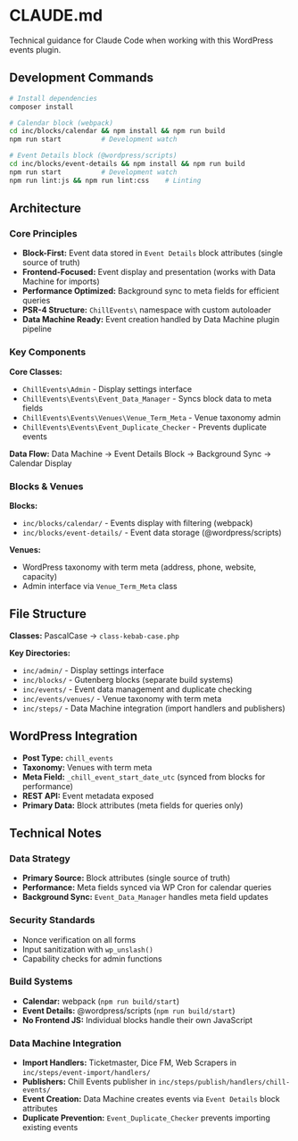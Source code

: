 # CLAUDE.md

Technical guidance for Claude Code when working with this WordPress events plugin.

## Development Commands

```bash
# Install dependencies
composer install

# Calendar block (webpack)
cd inc/blocks/calendar && npm install && npm run build
npm run start          # Development watch

# Event Details block (@wordpress/scripts)
cd inc/blocks/event-details && npm install && npm run build  
npm run start          # Development watch
npm run lint:js && npm run lint:css    # Linting
```

## Architecture

### Core Principles
- **Block-First:** Event data stored in `Event Details` block attributes (single source of truth)
- **Frontend-Focused:** Event display and presentation (works with Data Machine for imports)
- **Performance Optimized:** Background sync to meta fields for efficient queries
- **PSR-4 Structure:** `ChillEvents\` namespace with custom autoloader
- **Data Machine Ready:** Event creation handled by Data Machine plugin pipeline

### Key Components

**Core Classes:**
- `ChillEvents\Admin` - Display settings interface
- `ChillEvents\Events\Event_Data_Manager` - Syncs block data to meta fields
- `ChillEvents\Events\Venues\Venue_Term_Meta` - Venue taxonomy admin
- `ChillEvents\Events\Event_Duplicate_Checker` - Prevents duplicate events

**Data Flow:** Data Machine → Event Details Block → Background Sync → Calendar Display

### Blocks & Venues

**Blocks:**
- `inc/blocks/calendar/` - Events display with filtering (webpack)
- `inc/blocks/event-details/` - Event data storage (@wordpress/scripts)

**Venues:**
- WordPress taxonomy with term meta (address, phone, website, capacity)
- Admin interface via `Venue_Term_Meta` class

## File Structure

**Classes:** PascalCase → `class-kebab-case.php`

**Key Directories:**
- `inc/admin/` - Display settings interface
- `inc/blocks/` - Gutenberg blocks (separate build systems)
- `inc/events/` - Event data management and duplicate checking
- `inc/events/venues/` - Venue taxonomy with term meta
- `inc/steps/` - Data Machine integration (import handlers and publishers)

## WordPress Integration

- **Post Type:** `chill_events`
- **Taxonomy:** Venues with term meta
- **Meta Field:** `_chill_event_start_date_utc` (synced from blocks for performance)
- **REST API:** Event metadata exposed
- **Primary Data:** Block attributes (meta fields for queries only)

## Technical Notes

### Data Strategy
- **Primary Source:** Block attributes (single source of truth)
- **Performance:** Meta fields synced via WP Cron for calendar queries
- **Background Sync:** `Event_Data_Manager` handles meta field updates

### Security Standards
- Nonce verification on all forms
- Input sanitization with `wp_unslash()`
- Capability checks for admin functions

### Build Systems
- **Calendar:** webpack (`npm run build/start`)
- **Event Details:** @wordpress/scripts (`npm run build/start`)
- **No Frontend JS:** Individual blocks handle their own JavaScript

### Data Machine Integration
- **Import Handlers:** Ticketmaster, Dice FM, Web Scrapers in `inc/steps/event-import/handlers/`
- **Publishers:** Chill Events publisher in `inc/steps/publish/handlers/chill-events/`
- **Event Creation:** Data Machine creates events via `Event Details` block attributes
- **Duplicate Prevention:** `Event_Duplicate_Checker` prevents importing existing events